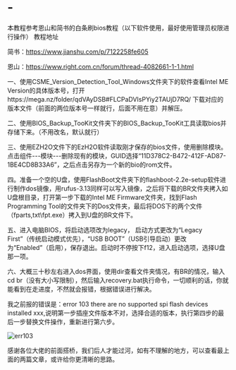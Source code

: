 # -
本教程参考恩山和简书的白条刷bios教程（以下软件使用，最好使用管理员权限进行操作）
教程地址

简书：https://www.jianshu.com/p/7122258fe605

恩山：https://www.right.com.cn/forum/thread-4082661-1-1.html

一、使用CSME_Version_Detection_Tool_Windows文件夹下的软件查看Intel ME Version的具体版本号，打开https://mega.nz/folder/qdVAyDSB#FLCPaDVIsPYiy2TAUjD7RQ/ 下载对应的版本文件（前面的两位版本号一样就行，后面不用在意）并解压。

二、使用BIOS_Backup_TooKit文件夹下的BIOS_Backup_TooKit工具读取bios并存储下来。（不用改名，默认就行）

三、使用EZH2O文件下的EzH2O软件读取刚才保存的bios文件，使用删除模块。点击组件---模块---删除现有的模块，GUID选择“11D378C2-B472-412F-AD87-1BE4CD8B33A6”，之后点击另存为一个新的bio的rom文件。

四。准备一个空的U盘，使用FlashBoot文件夹下的flashboot-2.2e-setup软件进行制作dos镜像，用rufus-3.13同样可以写入镜像，之后将下载的BR文件夹拷入如U盘根目录，打开第一步下载的Intel ME Firmware文件夹，找到Flash Programming Tool的文件夹下的Dos文件夹，最后将DOS下的两个文件（fparts,txt\fpt.exe）拷入到U盘的BR文件下。

五、进入电脑BIOS，将启动选项改为legacy， 启动方式更改为“Legacy First”（传统启动模式优先），“USB BOOT”（USB引导启动）更改为“Enabled”（启用），保存退出。启动时不停按下f12，进入启动选项，选择U盘那一项。

六、大概三十秒左右进入dos界面，使用dir查看文件夹情况，有BR的情况，输入cd br（没有大小写限制），然后输入recovery.bat执行命令，一切顺利的话，你就能看到在走进度，不然就会报错，根据错误进行解决。


我之前报的错误是：error 103 there are no supported spi flash devices installed xxx,说明第一步插座文件版本不对，选择合适的版本，执行第四步的最后一步替换文件操作，重新进行第六步。

![err103](https://user-images.githubusercontent.com/59567301/160348845-7ff4b405-8fb3-4f08-8865-769d61cf54ea.jpg)


感谢各位大佬的前面搭桥，我们后人才能过河，如有不理解的地方，可以查看最上面的两篇文章，或许给你更清晰的思路。
